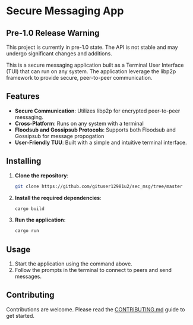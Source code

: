 # Secure Messaging App

## Pre-1.0 Release Warning

This project is currently in pre-1.0 state. The API is not stable and may undergo significant changes and additions.

This is a secure messaging application built as a Terminal User Interface (TUI) that can run on any system. The application leverage the libp2p framework to provide secure, peer-to-peer communication.

## Features

- **Secure Communication**: Utilizes libp2p for encrypted peer-to-peer messaging.
- **Cross-Platform**: Runs on any system with a terminal
- **Floodsub and Gossipsub Protocols**: Supports both Floodsub and Gossipsub for message propogation
- **User-Friendly TUU**: Built with a simple and intuitive terminal interface.

## Installing

1. **Clone the repository**:

    ```bash
    git clone https://github.com/gituser12981u2/sec_msg/tree/master
    ```

2. **Install the required dependencies**:

    ```bash
    cargo build
    ```

3. **Run the application**:

    ```bash
    cargo run
    ```

## Usage

1. Start the application using the command above.
2. Follow the prompts in the terminal to connect to peers and send messages.

## Contributing

Contributions are welcome. Please read the [CONTRIBUTING.md](CONTRIBUTING.md) guide to get started.
